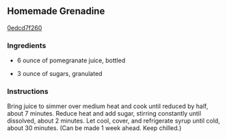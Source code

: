 ## Homemade Grenadine

[0edcd7f260](http://www.epicurious.com/recipes/food/views/homemade-grenadine-236104)

### Ingredients

 - 6 ounce of pomegranate juice, bottled

 - 3 ounce of sugars, granulated

### Instructions

Bring juice to simmer over medium heat and cook until reduced by half, about 7 minutes. Reduce heat and add sugar, stirring constantly until dissolved, about 2 minutes. Let cool, cover, and refrigerate syrup until cold, about 30 minutes. (Can be made 1 week ahead. Keep chilled.)